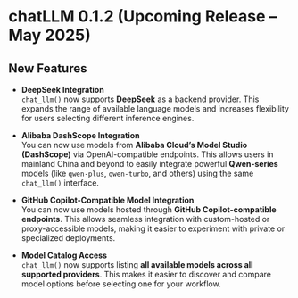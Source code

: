 # chatLLM 0.1.2 (Upcoming Release – May 2025)

## New Features

- **DeepSeek Integration**  
  `chat_llm()` now supports **DeepSeek** as a backend provider. This expands the range of available language models and increases flexibility for users selecting different inference engines.

- **Alibaba DashScope Integration**  
  You can now use models from **Alibaba Cloud’s Model Studio (DashScope)** via OpenAI-compatible endpoints. This allows users in mainland China and beyond to easily integrate powerful **Qwen-series** models (like `qwen-plus`, `qwen-turbo`, and others) using the same `chat_llm()` interface.

- **GitHub Copilot-Compatible Model Integration**  
  You can now use models hosted through **GitHub Copilot-compatible endpoints**. This allows seamless integration with custom-hosted or proxy-accessible models, making it easier to experiment with private or specialized deployments.

- **Model Catalog Access**  
  `chat_llm()` now supports listing **all available models across all supported providers**. This makes it easier to discover and compare model options before selecting one for your workflow.
